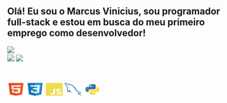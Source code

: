 ## Olá! Eu sou o Marcus Vinicius, sou programador full-stack e estou em busca do meu primeiro emprego como desenvolvedor!
<div align="center">
  <a href="https://github.com/marcussviniciuss">
</div>
<div> 
  <a href="https://www.linkedin.com/in/marcussviniciuss/" target="_blank"><img src="https://img.shields.io/badge/-LinkedIn-%230077B5?style=for-the-badge&logo=linkedin&logoColor=white" target="_blank"></a> 
</div>

<div>
<source
  srcset="https://github-readme-stats.vercel.app/api?username=marcussviniciuss&show_icons=true&theme=radical"  
/>
<img src="https://github-readme-stats.vercel.app/api?username=marcussviniciuss&show_icons=true&theme=radical">
<img src="https://github-readme-stats.vercel.app/api/top-langs/?username=marcussviniciuss&layout=compact&theme=radical">
</div>

## 
<div style="display: inline_block"><br>
  <img align="center" alt="Marcus-HTML" height="30" width="40" src="https://raw.githubusercontent.com/devicons/devicon/master/icons/html5/html5-original.svg">
  <img align="center" alt="Marcus-CSS" height="30" width="40" src="https://raw.githubusercontent.com/devicons/devicon/master/icons/css3/css3-original.svg">
  <img align="center" alt="Marcus-Js" height="30" width="40" src="https://raw.githubusercontent.com/devicons/devicon/master/icons/javascript/javascript-plain.svg">
  <img align="center" alt="Marcus-mysql" height="30" width="40" src="https://github.com/devicons/devicon/blob/master/icons/mysql/mysql-original.svg">
  <img align="center" alt="Marcus-Python" height="30" width="40" src="https://raw.githubusercontent.com/devicons/devicon/master/icons/python/python-original.svg">
  
</div>
